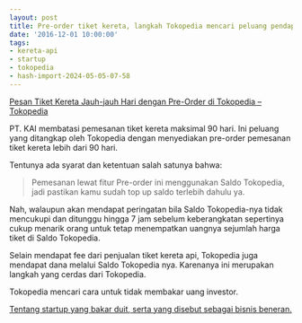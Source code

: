 ```yaml
---
layout: post
title: Pre-order tiket kereta, langkah Tokopedia mencari peluang pendapatan
date: '2016-12-01 10:00:00'
tags:
- kereta-api
- startup
- tokopedia
- hash-import-2024-05-05-07-58
---
```


[Pesan Tiket Kereta Jauh-jauh Hari dengan Pre-Order di Tokopedia – Tokopedia](https://tiket.tokopedia.com/travel/fitur-pre-order/?utm_source=JYnd7uIZ&utm_medium=jNayrQwO&utm_campaign=pre-order%20info)

PT. KAI membatasi pemesanan tiket kereta maksimal 90 hari. Ini peluang yang ditangkap oleh Tokopedia dengan menyediakan pre-order pemesanan tiket kereta lebih dari 90 hari.

Tentunya ada syarat dan ketentuan salah satunya bahwa:

> Pemesanan lewat fitur Pre-order ini menggunakan Saldo Tokopedia, jadi pastikan kamu sudah top up saldo terlebih dahulu ya.

Nah, walaupun akan mendapat peringatan bila Saldo Tokopedia-nya tidak mencukupi dan ditunggu hingga 7 jam sebelum keberangkatan sepertinya cukup menarik orang untuk tetap menempatkan uangnya sejumlah harga tiket di Saldo Tokopedia.

Selain mendapat fee dari penjualan tiket kereta api, Tokopedia juga mendapat dana melalui Saldo Tokopedia nya. Karenanya ini merupakan langkah yang cerdas dari Tokopedia.

Tokopedia mencari cara untuk tidak membakar uang investor.

[Tentang startup yang bakar duit, serta yang disebut sebagai bisnis beneran.](https://medium.com/@TalkinAndy/tentang-startup-yang-bakar-duit-serta-yang-disebut-sebagai-bisnis-beneran-569146213c0f)

<!--kg-card-end: html-->